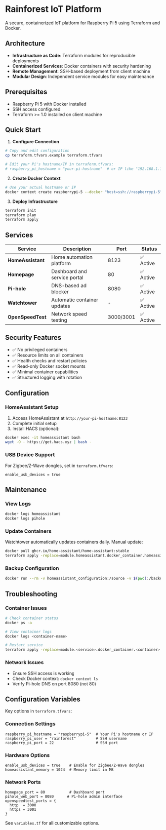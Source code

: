 # Rainforest IoT Platform

A secure, containerized IoT platform for Raspberry Pi 5 using Terraform and Docker.

## Architecture

- **Infrastructure as Code**: Terraform modules for reproducible deployments
- **Containerized Services**: Docker containers with security hardening
- **Remote Management**: SSH-based deployment from client machine
- **Modular Design**: Independent service modules for easy maintenance

## Prerequisites

- Raspberry Pi 5 with Docker installed
- SSH access configured
- Terraform >= 1.0 installed on client machine

## Quick Start

1. **Configure Connection**
```bash
# Copy and edit configuration
cp terraform.tfvars.example terraform.tfvars

# Edit your Pi's hostname/IP in terraform.tfvars:
# raspberry_pi_hostname = "your-pi-hostname"  # or IP like "192.168.1.100"
```

2. **Create Docker Context**
```bash
# Use your actual hostname or IP
docker context create raspberrypi-5 --docker "host=ssh://raspberrypi-5"
```

3. **Deploy Infrastructure**
```bash
terraform init
terraform plan
terraform apply
```

## Services

| Service | Description | Port | Status |
|---------|-------------|------|--------|
| **HomeAssistant** | Home automation platform | 8123 | ✅ Active |
| **Homepage** | Dashboard and service portal | 80 | ✅ Active |
| **Pi-hole** | DNS-based ad blocker | 8080 | ✅ Active |
| **Watchtower** | Automatic container updates | - | ✅ Active |
| **OpenSpeedTest** | Network speed testing | 3000/3001 | ✅ Active |

## Security Features

- ✅ No privileged containers
- ✅ Resource limits on all containers
- ✅ Health checks and restart policies
- ✅ Read-only Docker socket mounts
- ✅ Minimal container capabilities
- ✅ Structured logging with rotation

## Configuration

### HomeAssistant Setup
1. Access HomeAssistant at `http://your-pi-hostname:8123`
2. Complete initial setup
3. Install HACS (optional):
```bash
docker exec -it homeassistant bash
wget -O - https://get.hacs.xyz | bash -
```

### USB Device Support
For Zigbee/Z-Wave dongles, set in `terraform.tfvars`:
```hcl
enable_usb_devices = true
```

## Maintenance

### View Logs
```bash
docker logs homeassistant
docker logs pihole
```

### Update Containers
Watchtower automatically updates containers daily. Manual update:
```bash
docker pull ghcr.io/home-assistant/home-assistant:stable
terraform apply -replace=module.homeassistant.docker_container.homeassistant
```

### Backup Configuration
```bash
docker run --rm -v homeassistant_configuration:/source -v $(pwd):/backup alpine tar czf /backup/homeassistant-backup.tar.gz -C /source .
```

## Troubleshooting

### Container Issues
```bash
# Check container status
docker ps -a

# View container logs
docker logs <container-name>

# Restart service
terraform apply -replace=module.<service>.docker_container.<container>
```

### Network Issues
- Ensure SSH access is working
- Check Docker context: `docker context ls`
- Verify Pi-hole DNS on port 8080 (not 80)

## Configuration Variables

Key options in `terraform.tfvars`:

### Connection Settings
```hcl
raspberry_pi_hostname = "raspberrypi-5"  # Your Pi's hostname or IP
raspberry_pi_user = "rainforest"         # SSH username
raspberry_pi_port = 22                   # SSH port
```

### Hardware Options
```hcl
enable_usb_devices = true    # Enable for Zigbee/Z-Wave dongles
homeassistant_memory = 1024  # Memory limit in MB
```

### Network Ports
```hcl
homepage_port = 80           # Dashboard port
pihole_web_port = 8080      # Pi-hole admin interface
openspeedtest_ports = {
  http  = 3000
  https = 3001
}
```

See `variables.tf` for all customizable options.